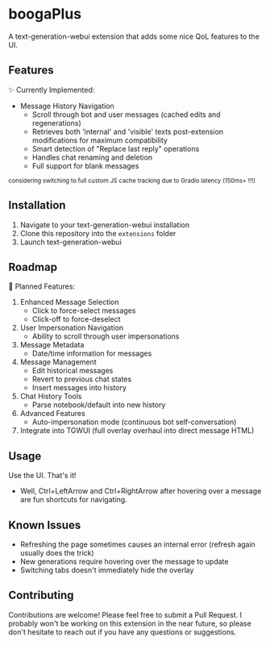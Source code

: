 # boogaPlus

A text-generation-webui extension that adds some nice QoL features to the UI.

## Features

✨ Currently Implemented:
- Message History Navigation
  - Scroll through bot and user messages (cached edits and regenerations)
  - Retrieves both 'internal' and 'visible' texts post-extension modifications for maximum compatibility
  - Smart detection of "Replace last reply" operations
  - Handles chat renaming and deletion
  - Full support for blank messages

<sub>considering switching to full custom JS cache tracking due to Gradio latency (150ms+ !!!)</sub>

## Installation

1. Navigate to your text-generation-webui installation
2. Clone this repository into the `extensions` folder
3. Launch text-generation-webui

## Roadmap

📝 Planned Features:
1. Enhanced Message Selection
   - Click to force-select messages
   - Click-off to force-deselect
2. User Impersonation Navigation
   - Ability to scroll through user impersonations
3. Message Metadata
   - Date/time information for messages
4. Message Management
   - Edit historical messages
   - Revert to previous chat states
   - Insert messages into history
5. Chat History Tools
   - Parse notebook/default into new history
6. Advanced Features
   - Auto-impersonation mode (continuous bot self-conversation)
7. Integrate into TGWUI (full overlay overhaul into direct message HTML)

## Usage

Use the UI. That's it!

- Well, Ctrl+LeftArrow and Ctrl+RightArrow after hovering over a message are fun shortcuts for navigating.

## Known Issues

- Refreshing the page sometimes causes an internal error (refresh again usually does the trick)
- New generations require hovering over the message to update
- Switching tabs doesn't immediately hide the overlay

## Contributing

Contributions are welcome! Please feel free to submit a Pull Request. I probably won't be working on this extension in the near future, so please don't hesitate to reach out if you have any questions or suggestions.